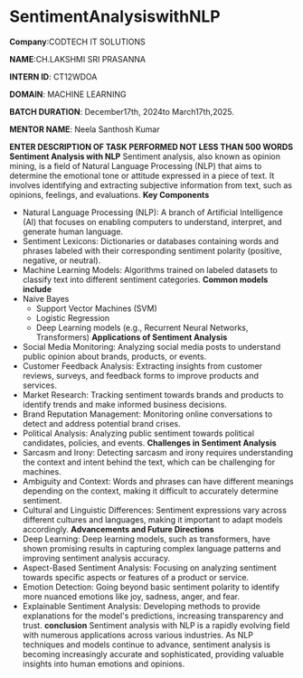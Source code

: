 # SentimentAnalysiswithNLP

**Company**:CODTECH IT SOLUTIONS

**NAME**:CH.LAKSHMI SRI PRASANNA

**INTERN ID**: CT12WDOA

**DOMAIN**: MACHINE LEARNING

**BATCH DURATION**: December17th, 2024to March17th,2025.

**MENTOR NAME**: Neela Santhosh Kumar

**ENTER DESCRIPTION OF TASK PERFORMED NOT LESS THAN 500 WORDS**
**Sentiment Analysis with NLP**
Sentiment analysis, also known as opinion mining, is a field of Natural Language Processing (NLP) that aims to determine the emotional tone or attitude expressed in a piece of text. It involves identifying and extracting subjective information from text, such as opinions, feelings, and evaluations.
**Key Components**
 * Natural Language Processing (NLP): A branch of Artificial Intelligence (AI) that focuses on enabling computers to understand, interpret, and generate human language.
 * Sentiment Lexicons: Dictionaries or databases containing words and phrases labeled with their corresponding sentiment polarity (positive, negative, or neutral).
 * Machine Learning Models: Algorithms trained on labeled datasets to classify text into different sentiment categories.
**Common models include**
* Naive Bayes
   * Support Vector Machines (SVM)
   * Logistic Regression
   * Deep Learning models (e.g., Recurrent Neural Networks, Transformers)
**Applications of Sentiment Analysis**
 * Social Media Monitoring: Analyzing social media posts to understand public opinion about brands, products, or events.
 * Customer Feedback Analysis: Extracting insights from customer reviews, surveys, and feedback forms to improve products and services.
 * Market Research: Tracking sentiment towards brands and products to identify trends and make informed business decisions.
 * Brand Reputation Management: Monitoring online conversations to detect and address potential brand crises.
 * Political Analysis: Analyzing public sentiment towards political candidates, policies, and events.
**Challenges in Sentiment Analysis**
 * Sarcasm and Irony: Detecting sarcasm and irony requires understanding the context and intent behind the text, which can be challenging for machines.
 * Ambiguity and Context: Words and phrases can have different meanings depending on the context, making it difficult to accurately determine sentiment.
 * Cultural and Linguistic Differences: Sentiment expressions vary across different cultures and languages, making it important to adapt models accordingly.
**Advancements and Future Directions**
 * Deep Learning: Deep learning models, such as transformers, have shown promising results in capturing complex language patterns and improving sentiment analysis accuracy.
 * Aspect-Based Sentiment Analysis: Focusing on analyzing sentiment towards specific aspects or features of a product or service.
 * Emotion Detection: Going beyond basic sentiment polarity to identify more nuanced emotions like joy, sadness, anger, and fear.
 * Explainable Sentiment Analysis: Developing methods to provide explanations for the model's predictions, increasing transparency and trust.
**conclusion**
Sentiment analysis with NLP is a rapidly evolving field with numerous applications across various industries. As NLP techniques and models continue to advance, sentiment analysis is becoming increasingly accurate and sophisticated, providing valuable insights into human emotions and opinions.


